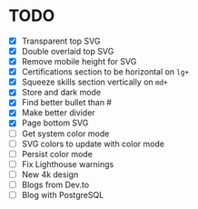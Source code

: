 # TODO

- [x] Transparent top SVG
- [x] Double overlaid top SVG
- [x] Remove mobile height for SVG
- [x] Certifications section to be horizontal on `lg+`
- [x] Squeeze skills section vertically on `md+`
- [x] Store and dark mode
- [x] Find better bullet than #
- [x] Make better divider
- [x] Page bottom SVG
- [ ] Get system color mode
- [ ] SVG colors to update with color mode
- [ ] Persist color mode
- [ ] Fix Lighthouse warnings
- [ ] New 4k design
- [ ] Blogs from Dev.to
- [ ] Blog with PostgreSQL
